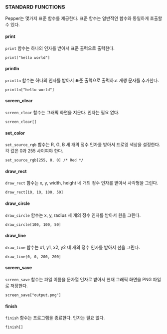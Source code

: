 ### STANDARD FUNCTIONS
Pepper는 몇가지 표준 함수를 제공한다. 표준 함수는 일반적인 함수와 동일하게 호출할 수 있다.

#### print
`print` 함수는 하나의 인자를 받아서 표준 출력으로 출력한다.
```
print["hello world"]
```

#### println
`println` 함수는 하나의 인자를 받아서 표준 출력으로 출력하고 개행 문자를 추가한다.
```
println["hello world"]
```

#### screen_clear
`screen_clear` 함수는 그래픽 화면을 지운다. 인자는 필요 없다.
```
screen_clear[]
```

#### set_color
`set_source_rgb` 함수는 R, G, B 세 개의 정수 인자를 받아서 드로잉 색상을 설정한다. 각 값은 0과 255 사이여야 한다.
```
set_source_rgb[255, 0, 0] /* Red */
```

#### draw_rect
`draw_rect` 함수는 x, y, width, height 네 개의 정수 인자를 받아서 사각형을 그린다.
```
draw_rect[10, 10, 100, 50]
```

#### draw_circle
`draw_circle` 함수는 x, y, radius 세 개의 정수 인자를 받아서 원을 그린다.
```
draw_circle[100, 100, 50]
```

#### draw_line
`draw_line` 함수는 x1, y1, x2, y2 네 개의 정수 인자를 받아서 선을 그린다.
```
draw_line[0, 0, 200, 200]
```

#### screen_save
`screen_save` 함수는 파일 이름을 문자열 인자로 받아서 현재 그래픽 화면을 PNG 파일로 저장한다.
```
screen_save["output.png"]
```

#### finish
`finish` 함수는 프로그램을 종료한다. 인자는 필요 없다.
```
finish[]
```
